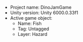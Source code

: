 <!-- UNITY CODE ASSIST INSTRUCTIONS START -->
- Project name: DinoJamGame
- Unity version: Unity 6000.0.33f1
- Active game object:
  - Name: Fish
  - Tag: Untagged
  - Layer: Hazard
<!-- UNITY CODE ASSIST INSTRUCTIONS END -->